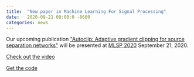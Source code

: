 ```yaml
---
title:  "New paper in Machine Learning For Signal Processing"
date:   2020-09-21 09:00:0 -0600
categories: news 
---
```

Our upcoming publication ["Autoclip: Adaptive gradient clipping for source separation networks"](/papers) will be presented at [MLSP 2020](https://ieeemlsp.cc) September 21, 2020.

[Check out the video](https://youtu.be/Rc0AN_PzyE0)

[Get the code](https://github.com/pseeth/autoclip)
